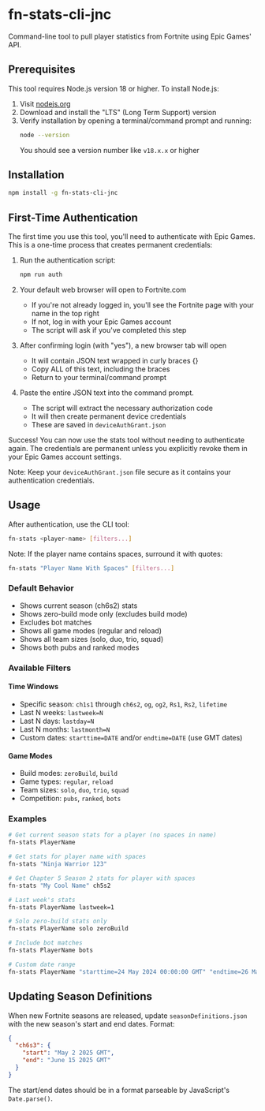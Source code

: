# fn-stats-cli-jnc

Command-line tool to pull player statistics from Fortnite using Epic Games' API.

## Prerequisites

This tool requires Node.js version 18 or higher. To install Node.js:

1. Visit [nodejs.org](https://nodejs.org/)
2. Download and install the "LTS" (Long Term Support) version
3. Verify installation by opening a terminal/command prompt and running:
   ```bash
   node --version
   ```
   You should see a version number like `v18.x.x` or higher

## Installation

```bash
npm install -g fn-stats-cli-jnc
```

## First-Time Authentication

The first time you use this tool, you'll need to authenticate with Epic Games. This is a one-time process that creates permanent credentials:

1. Run the authentication script:
   ```bash
   npm run auth
   ```

2. Your default web browser will open to Fortnite.com
   - If you're not already logged in, you'll see the Fortnite page with your name in the top right
   - If not, log in with your Epic Games account
   - The script will ask if you've completed this step

3. After confirming login (with "yes"), a new browser tab will open
   - It will contain JSON text wrapped in curly braces {}
   - Copy ALL of this text, including the braces
   - Return to your terminal/command prompt

4. Paste the entire JSON text into the command prompt.
   - The script will extract the necessary authorization code
   - It will then create permanent device credentials
   - These are saved in `deviceAuthGrant.json`

Success! You can now use the stats tool without needing to authenticate again. The credentials are permanent unless you explicitly revoke them in your Epic Games account settings.

Note: Keep your `deviceAuthGrant.json` file secure as it contains your authentication credentials.

## Usage

After authentication, use the CLI tool:

```bash
fn-stats <player-name> [filters...]
```

Note: If the player name contains spaces, surround it with quotes:
```bash
fn-stats "Player Name With Spaces" [filters...]
```

### Default Behavior
- Shows current season (ch6s2) stats
- Shows zero-build mode only (excludes build mode)
- Excludes bot matches
- Shows all game modes (regular and reload)
- Shows all team sizes (solo, duo, trio, squad)
- Shows both pubs and ranked modes

### Available Filters

#### Time Windows
- Specific season: `ch1s1` through `ch6s2`, `og`, `og2`, `Rs1`, `Rs2`, `lifetime`
- Last N weeks: `lastweek=N`
- Last N days: `lastday=N`
- Last N months: `lastmonth=N`
- Custom dates: `starttime=DATE` and/or `endtime=DATE` (use GMT dates)

#### Game Modes
- Build modes: `zeroBuild`, `build`
- Game types: `regular`, `reload`
- Team sizes: `solo`, `duo`, `trio`, `squad`
- Competition: `pubs`, `ranked`, `bots`

### Examples

```bash
# Get current season stats for a player (no spaces in name)
fn-stats PlayerName

# Get stats for player name with spaces
fn-stats "Ninja Warrior 123"

# Get Chapter 5 Season 2 stats for player with spaces
fn-stats "My Cool Name" ch5s2

# Last week's stats
fn-stats PlayerName lastweek=1

# Solo zero-build stats only
fn-stats PlayerName solo zeroBuild

# Include bot matches
fn-stats PlayerName bots

# Custom date range
fn-stats PlayerName "starttime=24 May 2024 00:00:00 GMT" "endtime=26 May 2024 00:00:00 GMT"
```

## Updating Season Definitions

When new Fortnite seasons are released, update `seasonDefinitions.json` with the new season's start and end dates. Format:

```json
{
  "ch6s3": {
    "start": "May 2 2025 GMT",
    "end": "June 15 2025 GMT"
  }
}
```

The start/end dates should be in a format parseable by JavaScript's `Date.parse()`.
